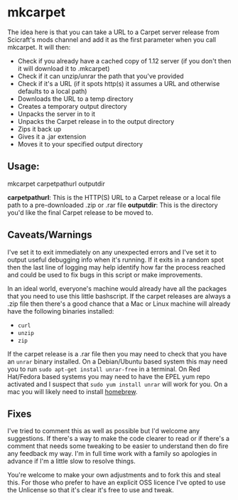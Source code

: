 # mkcarpet

The idea here is that you can take a URL to a Carpet server release from Scicraft's mods channel and add it as the first
parameter when you call mkcarpet. It will then:

* Check if you already have a cached copy of 1.12 server (if you don't then it will download it to .mkcarpet)
* Check if it can unzip/unrar the path that you've provided
* Check if it's a URL (if it spots http(s) it assumes a URL and otherwise defaults to a local path)
* Downloads the URL to a temp directory
* Creates a temporary output directory
* Unpacks the server in to it
* Unpacks the Carpet release in to the output directory
* Zips it back up
* Gives it a .jar extension
* Moves it to your specified output directory

## Usage:

mkcarpet carpetpathurl outputdir

**carpetpathurl**: This is the HTTP(S) URL to a Carpet release or a local file path to a pre-downloaded .zip or .rar file
**outputdir**: This is the directory you'd like the final Carpet release to be moved to.

## Caveats/Warnings

I've set it to exit immediately on any unexpected errors and I've set it to output useful debugging info when it's running. If
it exits in a random spot then the last line of logging may help identify how far the process reached and could be used to fix
bugs in this script or make improvements.

In an ideal world, everyone's machine would already have all the packages that you need to use this little bashscript. If the
carpet releases are always a .zip file then there's a good chance that a Mac or Linux machine will already have the following
binaries installed:

* `curl`
* `unzip`
* `zip`

If the carpet release is a .rar file then you may need to check that you have an `unrar` binary installed. On a Debian/Ubuntu
based system this may need you to run `sudo apt-get install unrar-free` in a terminal. On Red Hat/Fedora based systems you may
need to have the EPEL yum repo activated and I suspect that `sudo yum install unrar` will work for you. On a mac you will likely
need to install [homebrew](https://brew.sh/).

## Fixes

I've tried to comment this as well as possible but I'd welcome any suggestions. If there's a way to make the code clearer to read
or if there's a comment that needs some tweaking to be easier to understand then do fire any feedback my way. I'm in full time
work with a family so apologies in advance if I'm a little slow to resolve things.

You're welcome to make your own adjustments and to fork this and steal this. For those who prefer to have an explicit OSS licence
I've opted to use the Unlicense so that it's clear it's free to use and tweak.